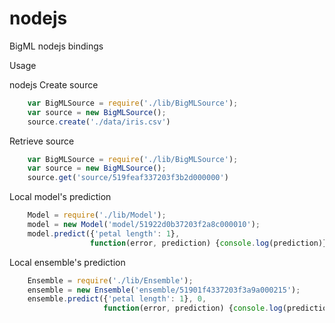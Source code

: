 nodejs
======

BigML nodejs bindings

Usage

nodejs
Create source 
```js
    var BigMLSource = require('./lib/BigMLSource');
    var source = new BigMLSource();
    source.create('./data/iris.csv')
```

Retrieve source

```js
    var BigMLSource = require('./lib/BigMLSource');
    var source = new BigMLSource();
    source.get('source/519feaf337203f3b2d000000')
```

Local model's prediction

```js
    Model = require('./lib/Model');
    model = new Model('model/51922d0b37203f2a8c000010');
    model.predict({'petal length': 1},
                  function(error, prediction) {console.log(prediction)});
```

Local ensemble's prediction

```js
    Ensemble = require('./lib/Ensemble');
    ensemble = new Ensemble('ensemble/51901f4337203f3a9a000215');
    ensemble.predict({'petal length': 1}, 0, 
                     function(error, prediction) {console.log(prediction)});
```
